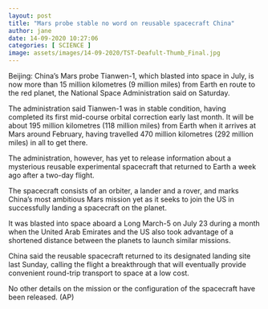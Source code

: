 ```yaml
---
layout: post
title: "Mars probe stable no word on reusable spacecraft China"
author: jane 
date: 14-09-2020 10:27:06 
categories: [ SCIENCE ] 
image: assets/images/14-09-2020/TST-Deafult-Thumb_Final.jpg
---
```

Beijing: China’s Mars probe Tianwen-1, which blasted into space in July, is now more than 15 million kilometres (9 million miles) from Earth en route to the red planet, the National Space Administration said on Saturday.

The administration said Tianwen-1 was in stable condition, having completed its first mid-course orbital correction early last month. It will be about 195 million kilometres (118 million miles) from Earth when it arrives at Mars around February, having travelled 470 million kilometres (292 million miles) in all to get there.

The administration, however, has yet to release information about a mysterious reusable experimental spacecraft that returned to Earth a week ago after a two-day flight.

The spacecraft consists of an orbiter, a lander and a rover, and marks China’s most ambitious Mars mission yet as it seeks to join the US in successfully landing a spacecraft on the planet.

It was blasted into space aboard a Long March-5 on July 23 during a month when the United Arab Emirates and the US also took advantage of a shortened distance between the planets to launch similar missions.

China said the reusable spacecraft returned to its designated landing site last Sunday, calling the flight a breakthrough that will eventually provide convenient round-trip transport to space at a low cost.

No other details on the mission or the configuration of the spacecraft have been released. (AP)